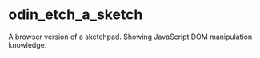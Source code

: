 # odin_etch_a_sketch
A browser version of a sketchpad. Showing JavaScript DOM manipulation knowledge.
